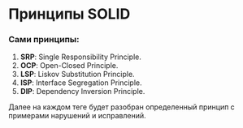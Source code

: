 # Принципы SOLID

### Сами принципы:
1.	**SRP**: Single Responsibility Principle.
2.	**OCP**: Open-Closed Principle.
3.	**LSP**: Liskov Substitution Principle.
4.	**ISP**: Interface Segregation Principle.
5.	**DIP**: Dependency Inversion Principle.

Далее на каждом теге будет разобран определенный принцип с примерами нарушений и исправлений.
